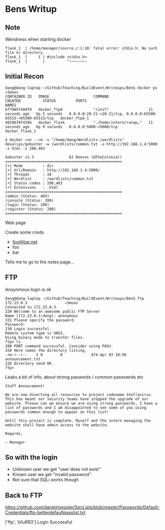 # Bens Writup

## Note

Weirdness when starting docker

```
flask_1  | /home/manager/source.c:1:10: fatal error: stdio.h: No such file or directory
flask_1  |     1 | #include <stdio.h>
flask_1  |       |          ^~~~~~~~~
```

## Initial Recon

```
dang@dang-laptop ~/Github/Teaching/BuildEvent/Writeups/Ben$ docker ps                      ✭Smoos 
CONTAINER ID   IMAGE                    COMMAND                  CREATED          STATUS         PORTS                                                            NAMES
bf7965fe0df0   docker_ftpd              "/init"                  11 seconds ago   Up 5 seconds   0.0.0.0:20-21->20-21/tcp, 0.0.0.0:65500-65515->65500-65515/tcp   docker_ftpd_1
4829678f439b   docker_flask             "./home/intern/runap…"   11 seconds ago   Up 9 seconds   0.0.0.0:5000->5000/tcp                                           docker_flask_1
```


```
$ docker run --rm -v "/home/dang/Wordlists:/wordlists" devalias/gobuster -w /wordlists/common.txt -u http://192.168.1.4:5000 -x html -s 200,403

Gobuster v1.3                OJ Reeves (@TheColonial)
=====================================================
[+] Mode         : dir
[+] Url/Domain   : http://192.168.1.4:5000/
[+] Threads      : 10
[+] Wordlist     : /wordlists/common.txt
[+] Status codes : 200,403
[+] Extensions   : .html
=====================================================
/admin (Status: 403)
/console (Status: 200)
/login (Status: 200)
/register (Status: 200)
=====================================================
```


Web page

Create some creds

 - foo@bar.net
 - foo
 - bar
 
Tells me to go to the notes page...

## FTP

Anoynmous login is ok

```
dang@dang-laptop ~/Github/Teaching/BuildEvent/Writeups/Ben$ ftp 172.23.0.3                 ✭Smoos 
Connected to 172.23.0.3.
220 Welcome to an awesome public FTP Server
Name (172.23.0.3:dang): anonymous
331 Please specify the password.
Password: 
230 Login successful.
Remote system type is UNIX.
Using binary mode to transfer files.
ftp> ls
200 PORT command successful. Consider using PASV.
150 Here comes the directory listing.
-rw-r--r--    1 0        0             474 Apr 03 20:50 announcement.txt
226 Directory send OK.
ftp> 
```

Leaks a bit of info,  about strong paswords / common passowrds etc


```
Staff Annoucement!

We are now diverting all resources to project codename Stellavirus. This has meant our security teams have stopped the upgrade of our website. Please can we ensure we are using strong passwords, I have a list of passwords and I am disappointed to see some of you using passwords common enough to appear on this list! 

Until this project is complete. Myself and the intern managing the website shall have admin access to the website.

Regards,

~ Manager
```

## So with the login

 - Unknown user we get "user does not exist"
 - Known user we get "invalid password"
 - Not sure that SQLi works though


## Back to FTP 

https://github.com/danielmiessler/SecLists/blob/master/Passwords/Default-Credentials/ftp-betterdefaultpasslist.txt

['ftp', 'b1uRR3']
Login Successful
